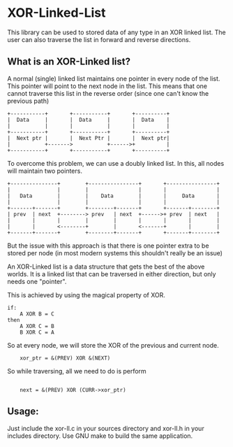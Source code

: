 # XOR-Linked-List
This library can be used to stored data of any type in an XOR linked list.
The user can also traverse the list in forward and reverse directions.

## What is an XOR-Linked list?
A normal (single) linked list maintains one pointer in every node of the list.
This pointer will point to the next node in the list. This means that one cannot
traverse this list in the reverse order (since one can't know the previous path)
```
+-----------+       +-----------+       +----------+
|  Data     |       |  Data     |       |  Data    |
|           |       |           |       |          |
+-----------+       +-----------+       +----------+
|  Next ptr |       |  Next Ptr |       |  Next ptr|
|           +------->           +------>+          |
+-----------+       +-----------+       +----------+
```

To overcome this problem, we can use a doubly linked list. In this, all nodes 
will maintain two pointers.

```
+---------------+        +----------------+       +----------------+
|               |        |                |       |                |
|   Data        |        |    Data        |       |     Data       |
|               |        |                |       |                |
+-------+-------+        +--------+-------+       +-------+--------+
| prev  | next  +--------> prev   | next  +------>+ prev  | next   |
|       |       |        |        |       |       |       |        |
|       |       <--------+        |       <-------+       |        |
+-------+-------+        +--------+-------+       +-------+--------+

```

But the issue with this approach is that there is one pointer extra to be stored
per node (in most modern systems this shouldn't really be an issue)

An XOR-Linked list is a data structure that gets the best of the above worlds.
It is a linked list that can be traversed in either direction, but only needs 
one "pointer". 

This is achieved by using the magical property of XOR.
```
if:
    A XOR B = C
then
    A XOR C = B
    B XOR C = A
```

So at every node, we will store the XOR of the previous and current node.
```
    xor_ptr = &(PREV) XOR &(NEXT)
```
So while traversing, all we need to do is perform
```

    next = &(PREV) XOR (CURR->xor_ptr)
```

## Usage:
Just include the xor-ll.c in your sources directory and xor-ll.h in your includes
directory.
Use GNU make to build the same application.